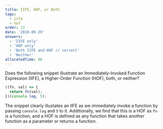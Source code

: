 ```yaml
---
title: IIFE, HOF, or Both
tags:
  - iife
  - hof
order: 13
date: '2019-09-29'
answers:
  - 'IIFE only'
  - 'HOF only'
  - 'Both IIFE and HOF // correct'
  - 'Neither'
allocatedTime: 90
---
```


Does the following snippet illustrate an Immediately-Invoked Function Expression (IIFE), a Higher-Order Function (HOF), both, or neither?

```javascript
((fn, val) => {
  return fn(val);
})(console.log, 5);
```

<!-- explanation -->

The snippet clearly illustates an IIFE as we immediately invoke a function by passing `console.log` and `5` to it. Additionally, we find that this is a HOF as `fn` is a function, and a HOF is defined as any function that takes another function as a parameter or returns a function.
